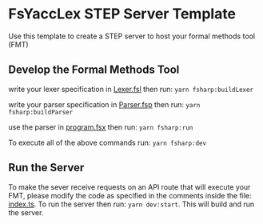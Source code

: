 # FsYaccLex STEP Server Template

Use this template to create a STEP server to host your formal methods tool (FMT)

## Develop the Formal Methods Tool

write your lexer specification in [Lexer.fsl](analyser/Lexer.fsl)
then run: `yarn fsharp:buildLexer`

write your parser specification in [Parser.fsp](analyser/Parser.fsp)
then run: `yarn fsharp:buildParser`

use the parser in [program.fsx](analyser/program.fsx)
then run: `yarn fsharp:run`

To execute all of the above commands run: `yarn fsharp:dev`


## Run the Server

To make the sever receive requests on an API route that will execute your FMT, 
please modify the code as specified in the comments inside the file: [index.ts](src/index.ts). 
To run the server then run: `yarn dev:start`. 
This will build and run the server.